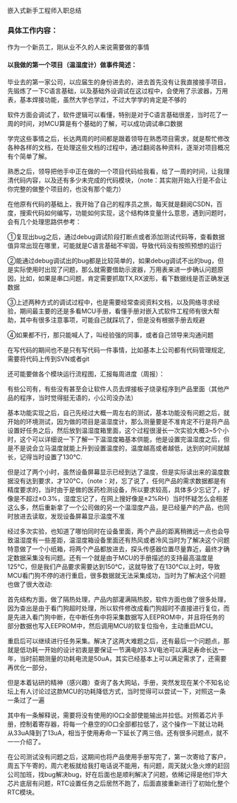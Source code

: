 嵌入式新手工程师入职总结

### 具体工作内容：

作为一个新员工，刚从业不久的人来说需要做的事情

#### 以我做的第一个项目（温湿度计）做事件简述：

  毕业去的第一家公司，以应届生的身份进去的，进去首先没有让我直接接手项目，先锻炼了一下C语言基础，以及基础外设调试在这过程中，会使用了示波器，万用表，基本焊接功能，虽然大学也学过，不过大学学的肯定是不够的

  软件方面会调试了，软件逻辑可以看懂，特别是对于C语言基础很差，当时花了一周的时间，对MCU算是有个基础的了解，可以成功调试串口数据

学完这些事情之后，长达两周的时间都是跟着领导在熟悉项目需求，就是帮忙修改各种各样的文档，在处理这些文档的过程中，通过翻阅各种资料，逐渐对项目概况有个简单了解。

熟悉之后，领导把他手中正在做的一个项目代码给我看，给了一周的时间，让我理清代码内容，以及还有多少未完成的代码模块，（note：其实刚开始入行是不会让你完整的做整个项目的，也没有那个能力）

在他原有代码的基础上，我开始了自己的程序员之旅，每天就是翻阅CSDN，百度，搜索代码如何编写，功能如何实现，这个结构体变量什么意思，遇到问题时，会有几个处理思路供参考：

①复现出bug之后，通过debug调试阶段打断点或者添加测试代码等，查看数据值异常出现在哪里，可能就是C语言基础不牢固，导致代码没有按照预想的运行

②能通过debug调试出的bug都是比较简单的，如果debug调试不出的bug，但是实际使用时出现了问题，那么就需要借助示波器，万用表来进一步确认问题原因，比如，如果是串口问题，肯定需要抓取TX,RX波形，看下数据线是否正确发送数据

③上述两种方式的调试过程中，也是需要经常查阅资料文档，以及网络寻求经验，期间最主要的还是多看MCU手册，看懂手册对嵌入式软件工程师有很大帮助，其中有很多注意事项，可能自己就踩坑了，但是没有根据手册去规避

④如果都不行，那只能喊人了，叫经验强的同事，或者自己领导来沟通问题

在写代码的期间也不是只有写代码一件事情，比如基本上公司都有代码管理规定,需要将代码上传到SVN或者git

还可能要做各个模块运行流程图，汇报每周进度（周报）：

有些公司有，有些没有甚至会让软件人员去焊接板子烧录程序到产品里面（其他产品的程序，当时觉得挺无语的，小公司没办法）

基本功能实现之后，自己先经过大概一周左右的测试，基本功能没有问题之后，就开始的环境测试，因为做的项目是温湿度计，那么测量要是不准肯定不行是将产品设置好任务之后，然后放到温湿度箱里面，这个过程很漫长一次实验大概3~5个小时，这个可以详细说一下了解一下温湿度箱基本供能，他是设置完温湿度之后，但是不是说会立马温度就能上升到设置温度的，温度越高或者越低，达到的时间就越长，记得当时设置了130°C.

但是过了两个小时，虽然设备屏幕显示已经到达了温度，但是实际读出来的温度数据没有达到要求，才120°C，（note：对，忘了说了，任何产品的需求数据都是有精度要求的，当时由于是做的医药检测设备，所以要求较高，具体多少忘记了，好像是不超过±0.3%，湿度忘记了，在网上搜好像是±2%RH）当时怀疑怎么会相差这么多，然后重新拿了一个公司做的另一个温湿度产品，是已经量产的产品，也同时放进去读取，发现设备屏幕显示温度不准

经过多次实验，也知道了哪怕同时在设备里面，两个产品的距离稍微远一点也会导致温湿度有一些差距，温湿度箱设备里面还有热风或者冷风当时为了解决这个问题特意做了一个小纸箱，将两个产品都放进去，探头传感器位置尽量靠近，最终才确定数据采集没有问题。还有一个就是由于MCU的手册描述的支持最高温度是125°C，但是我们产品要求需要达到150°C，这就导致了在130°C以上时，导致MCU看门狗不停的进行重启，很多数据就无法采集成功，当时为了解决这个问题也做了很大改动:

首先结构方面，做了隔热处理，产品内部灌满隔热胶，软件方面也做了很多处理，因为查出是由于看门狗超时处理，所以软件修改成看门狗超时不直接进行复位，而是先进入看门狗中断，在中断任务中将采集数据写入EEPROM中，并且将任务的部分数据也写入EEPROM中，然后调用MCU的软复位指令，主动重启MCU。

重启后可以继续进行任务采集。解决了这两大难题之后，还有最后一个问题点，那就是低功耗一开始的设计初衷是要保证一节满电的3.3V电池可以满足寿命长达一年，当时前期测量的功耗电流是50uA，其实已经基本上可以满足需求了，还需要再优化一部分，

但是本着钻研的精神（感兴趣）查询了各大网站，手册，突然发现在某个不知名论坛上有人讨论过这款MCU的功耗降低方式，当时觉得可以尝试一下，对照这一条一条过了一遍

其中有一条解释说，需要将没有使用的IO口全部使能输出并拉低。对照着芯片手册，控制着寄存器，将每一个悬空的IO口全部都拉低了，这个操作一下就让功耗从33uA降到了13uA，相当于使用寿命一下延长了两三倍。还有很多问题点，就不一一介绍了。

在公司测试没有问题之后，这期间也将产品使用手册写完了，第一次寄给了客户，周五下午寄的，周六老板就给我打电话说不能用，有问题，周天就火急火燎的赶回公司加班，找bug解决bug，好在后面也是顺利解决了问题，依稀记得是他们华大芯片底层有问题，RTC设置任务之后居然不跑了，后面直接重新进行了初始化整个RTC模块。